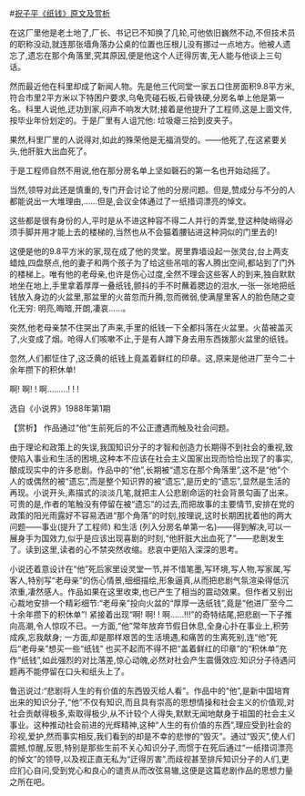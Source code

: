 #[祝子平《纸钱》原文及赏析](https://www.vrrw.net/wx/15192.html)

在这厂里他是老土地了,厂长、书记已不知换了几轮,可他依旧巍然不动,不但技术员的职称没动,就连那张墙角落办公桌的位置也压根儿没有挪过一点地方。他被人遗忘了,遗忘在那个角落里,究其原因,便是他这个人迂得厉害,无人能与他谈上三句话。

然而最近他在科里却成了新闻人物。先是他三代同堂一家五口住房面积9.8平方米,符合市里2平方米以下特困户要求,乌龟壳碰石板,石骨铁硬,分房名单上他是第一名。科里人说他,迂功到家,闷声不响发大财;接着是他提升了工程师,这是上面文件,按毕业年份划定的。于是厂里有人诅咒他: 垃圾瘪三拾到皮夹子。

果然,科里厂里的人说得对,如此的殊荣他是无福消受的。——他死了,在这紧要关头,他肝脏大出血死了。

于是工程师自然不用说,他在那分房名单上坚如磬石的第一名也开始动摇了。

当然,领导对此还是慎重的,专门开会讨论了他的分房问题。但是,赞成分与不分的人都能说出一大堆理由,……但是,会议全体通过了一纸措词漂亮的悼文。

这些都是很有身份的人,平时是从不进这种容不得二人并行的弄堂,登这种陡峭得必须手脚并用才能上去的楼梯的,当然也从不会猫着腰钻进这种洞似的门里去的!

这便是他的9.8平方米的家,现在成了他的灵堂。房里靠墙设起一张灵台,台上两支蜡烛,四盘祭点,他的妻子和两个孩子为了给这些吊唁的客人腾出空间,都站到了门外的楼梯上。唯有他的老母亲,也许是伤心过度,全然不理会这些客人的到来,独自默默地坐在地上,手里拿着厚厚一叠纸钱,颤抖的手不时蘸着腮边的泪水,一张一张地把纸钱放入身边的火盆里,那盆里的火苗忽而升腾,忽而微弱,使满屋里客人的脸色随之变化无穷: 明亮,晦暗,开朗,凄哀……。

突然,他老母亲禁不住哭出了声来,手里的纸钱一下全都抖落在火盆里。火苗被盖灭了,火变成了烟。呛得人们咳嗽不止,于是有人蹲下身去用东西拨那火盆里的纸钱。

忽然,人们都怔住了,这泛黄的纸钱上竟盖着鲜红的印章。这,原来是他进厂至今二十余年攒下的积休单!

啊! 啊! ! 啊………! ! !

选自《小说界》1988年第1期



【赏析】 作品通过“他”生前死后的不公正遭遇而触及社会问题。

由于理论和政策上的失误,我国知识分子的才智和创造力长期得不到社会的重视,致使陷入事业和生活的困境,这种本不应该在社会主义国家出现而恰恰出现了的事实,酿成现实中的许多悲剧。作品中的“他”,长期被“遗忘在那个角落里”,这不是“他”个人的或偶然的被“遗忘”,而是整个知识界的被“遗忘”,是历史的“遗忘”,显然是生活的再现。小说开头,素描式的淡淡几笔,就把主人公悲剧命运的社会背景勾画了出来。可贵的是,作者的笔触没有停留在被“遗忘”的过去,而把故事的主要情节,安排在党的政策的阳光雨露好不容易洒进“那个角落”的时刻,按理说,这时长期困扰着他的两大问题——事业(提升了工程师) 和生活 (列入分房名单第一名)——得到解决,可以一展身手为国效力,似乎是应该出现喜剧的时刻,“他肝脏大出血死了”——悲剧发生了。读到这里,读者的心不禁突然收缩。悲哀中更陷入深深的思考。

小说还着意设计在“他”死后家里设灵堂一节,并不惜笔墨,写环境,写人物,写家属,写客人,特别写“老母亲”的伤心情景,细细描绘,形象逼真,从而把悲剧气氛渲染得低沉浓重,凄然感人。作品如果在这里收束,也已产生了相当的震动效果。但作者又别出心裁地安排一个精彩细节:“老母亲”投向火盆的“厚厚一迭纸钱”,竟是“他进厂至今二十余年攒下的积休单”! 紧接着出现“啊! 啊! ! 啊……!!!”的奇特结尾,把悲剧一下子推向高潮,令人惊叹不已。一方面,“他”常年放弃节假日休息,全身心扑在事业上,积劳成疾,忘我献身; 一方面,却是那样艰苦的生活境遇,和痛苦的生离死别,连“他”死后“老母亲”想买一些“纸钱” 也买不起而不得不把“盖着鲜红的印章”的“积休单”充作“纸钱”,如此强烈的对比落差,惊心动魄,必然对社会产生震慑效应:知识分子待遇问题再不能停留在口头和纸头上了。

鲁迅说过:“悲剧将人生的有价值的东西毁灭给人看”。作品中的“他”,是新中国培育出来的知识分子,“他”不仅有知识,而且具有崇高的思想情操和社会主义的价值观,对社会贡献得极多,索取得极少,从不计较个人得失,默默无闻地献身于祖国的社会主义事业。这种推动社会前进的光辉精神,这种“人生的有价值的东西”,理应受到社会的珍视,爱护,然而事实相反,我们看到的却是不幸的悲惨的“毁灭”。通过“毁灭”,使人们震撼,惊醒,反思,特别是那些生前不关心知识分子,而惯于在死后通过“一纸措词漂亮的悼文”的领导,以及视正直无私为“迂得厉害”,而歧视甚至排斥知识分子的人们,更应扪心自问,受到党心和良心的谴责从而改弦易辙,这便是这篇悲剧作品的思想力量之所在吧。

